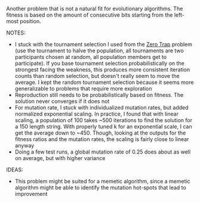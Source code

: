 Another problem that is not a natural fit for evolutionary algorithms. The fitness is based on the amount of consecutive bits starting from the left-most position.

NOTES:

- I stuck with the tournament selection I used from the [Zero Trap](https://github.com/mikejmcguirk/zero_trap) problem (use the tournament to halve the population, all tournaments are two participants chosen at random, all population members get to participate). If you base tournament selection probabilistically on the strongest facing the weakness, this produces more consistent iteration counts than random selection, but doesn't really seem to move the average. I kept the random tournament selection because it seems more generalizable to problems that require more exploration
- Reproduction still needs to be probabilistically based on fitness. The solution never converges if it does not
- For mutation rate, I stuck with individualized mutation rates, but added normalized exponential scaling. In practice, I found that with linear scaling, a population of 100 takes ~500 iterations to find the solution for a 150 length string. With properly tuned k for an exponential scale, I can get the average down to ~450. Though, looking at the outputs for the fitness ratios and the mutation rates, the scaling is fairly close to linear anyway
- Doing a few test runs, a global mutation rate of 0.25 does about as well on average, but with higher variance

IDEAS:

- This problem might be suited for a memetic algorithm, since a memetic algorithm might be able to identify the mutation hot-spots that lead to improvement

